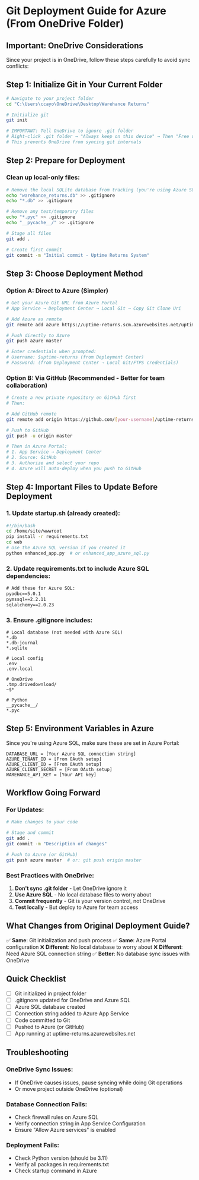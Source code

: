 # Git Deployment Guide for Azure (From OneDrive Folder)

## Important: OneDrive Considerations

Since your project is in OneDrive, follow these steps carefully to avoid sync conflicts:

## Step 1: Initialize Git in Your Current Folder

```bash
# Navigate to your project folder
cd "C:\Users\ccayo\OneDrive\Desktop\Warehance Returns"

# Initialize git
git init

# IMPORTANT: Tell OneDrive to ignore .git folder
# Right-click .git folder → "Always keep on this device" → Then "Free up space"
# This prevents OneDrive from syncing git internals
```

## Step 2: Prepare for Deployment

### Clean up local-only files:
```bash
# Remove the local SQLite database from tracking (you're using Azure SQL now)
echo "warehance_returns.db" >> .gitignore
echo "*.db" >> .gitignore

# Remove any test/temporary files
echo "*.pyc" >> .gitignore
echo "__pycache__/" >> .gitignore

# Stage all files
git add .

# Create first commit
git commit -m "Initial commit - Uptime Returns System"
```

## Step 3: Choose Deployment Method

### Option A: Direct to Azure (Simpler)

```bash
# Get your Azure Git URL from Azure Portal
# App Service → Deployment Center → Local Git → Copy Git Clone Uri

# Add Azure as remote
git remote add azure https://uptime-returns.scm.azurewebsites.net/uptime-returns.git

# Push directly to Azure
git push azure master

# Enter credentials when prompted:
# Username: $uptime-returns (from Deployment Center)
# Password: (from Deployment Center → Local Git/FTPS credentials)
```

### Option B: Via GitHub (Recommended - Better for team collaboration)

```bash
# Create a new private repository on GitHub first
# Then:

# Add GitHub remote
git remote add origin https://github.com/[your-username]/uptime-returns.git

# Push to GitHub
git push -u origin master

# Then in Azure Portal:
# 1. App Service → Deployment Center
# 2. Source: GitHub
# 3. Authorize and select your repo
# 4. Azure will auto-deploy when you push to GitHub
```

## Step 4: Important Files to Update Before Deployment

### 1. Update startup.sh (already created):
```bash
#!/bin/bash
cd /home/site/wwwroot
pip install -r requirements.txt
cd web
# Use the Azure SQL version if you created it
python enhanced_app.py  # or enhanced_app_azure_sql.py
```

### 2. Update requirements.txt to include Azure SQL dependencies:
```txt
# Add these for Azure SQL:
pyodbc==5.0.1
pymssql==2.2.11
sqlalchemy==2.0.23
```

### 3. Ensure .gitignore includes:
```
# Local database (not needed with Azure SQL)
*.db
*.db-journal
*.sqlite

# Local config
.env
.env.local

# OneDrive
.tmp.drivedownload/
~$*

# Python
__pycache__/
*.pyc
```

## Step 5: Environment Variables in Azure

Since you're using Azure SQL, make sure these are set in Azure Portal:

```
DATABASE_URL = [Your Azure SQL connection string]
AZURE_TENANT_ID = [From OAuth setup]
AZURE_CLIENT_ID = [From OAuth setup]
AZURE_CLIENT_SECRET = [From OAuth setup]
WAREHANCE_API_KEY = [Your API key]
```

## Workflow Going Forward

### For Updates:
```bash
# Make changes to your code

# Stage and commit
git add .
git commit -m "Description of changes"

# Push to Azure (or GitHub)
git push azure master  # or: git push origin master
```

### Best Practices with OneDrive:

1. **Don't sync .git folder** - Let OneDrive ignore it
2. **Use Azure SQL** - No local database files to worry about
3. **Commit frequently** - Git is your version control, not OneDrive
4. **Test locally** - But deploy to Azure for team access

## What Changes from Original Deployment Guide?

✅ **Same**: Git initialization and push process
✅ **Same**: Azure Portal configuration
❌ **Different**: No local database to worry about
❌ **Different**: Need Azure SQL connection string
✅ **Better**: No database sync issues with OneDrive

## Quick Checklist

- [ ] Git initialized in project folder
- [ ] .gitignore updated for OneDrive and Azure SQL
- [ ] Azure SQL database created
- [ ] Connection string added to Azure App Service
- [ ] Code committed to Git
- [ ] Pushed to Azure (or GitHub)
- [ ] App running at uptime-returns.azurewebsites.net

## Troubleshooting

### OneDrive Sync Issues:
- If OneDrive causes issues, pause syncing while doing Git operations
- Or move project outside OneDrive (optional)

### Database Connection Fails:
- Check firewall rules on Azure SQL
- Verify connection string in App Service Configuration
- Ensure "Allow Azure services" is enabled

### Deployment Fails:
- Check Python version (should be 3.11)
- Verify all packages in requirements.txt
- Check startup command in Azure
